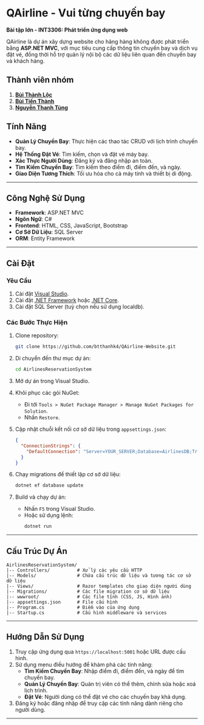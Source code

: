 # QAirline - Vui từng chuyến bay

**Bài tập lớn - INT3306: Phát triển ứng dụng web**

QAirline là dự án xây dựng website cho hãng hàng không được phát triển bằng **ASP.NET MVC**, với mục tiêu cung cấp thông tin chuyến bay và dịch vụ đặt vé, đồng thời hỗ trợ quản lý nội bộ các dữ liệu liên quan đến chuyến bay và khách hàng.

## Thành viên nhóm
1. **[Bùi Thành Lộc](https://github.com/locbbb48)**
2. **[Bùi Tiến Thành](https://github.com/btthanhk4)**
3. **[Nguyễn Thanh Tùng](https://github.com/tungthanh11)**

## Tính Năng

- **Quản Lý Chuyến Bay**: Thực hiện các thao tác CRUD với lịch trình chuyến bay.
- **Hệ Thống Đặt Vé**: Tìm kiếm, chọn và đặt vé máy bay.
- **Xác Thực Người Dùng**: Đăng ký và đăng nhập an toàn.
- **Tìm Kiếm Chuyến Bay**: Tìm kiếm theo điểm đi, điểm đến, và ngày.
- **Giao Diện Tương Thích**: Tối ưu hóa cho cả máy tính và thiết bị di động.

---

## Công Nghệ Sử Dụng

- **Framework**: ASP.NET MVC
- **Ngôn Ngữ**: C#
- **Frontend**: HTML, CSS, JavaScript, Bootstrap
- **Cơ Sở Dữ Liệu**: SQL Server
- **ORM**: Entity Framework

---

## Cài Đặt

### Yêu Cầu

1. Cài đặt [Visual Studio](https://visualstudio.microsoft.com/).
2. Cài đặt [.NET Framework](https://dotnet.microsoft.com/) hoặc [.NET Core](https://dotnet.microsoft.com/download/dotnet-core).
3. Cài đặt SQL Server (tuỳ chọn nếu sử dụng localdb).

### Các Bước Thực Hiện

1. Clone repository:
   ```bash
   git clone https://github.com/btthanhk4/QAirline-Website.git
   ```

2. Di chuyển đến thư mục dự án:
   ```bash
   cd AirlinesReservationSystem
   ```

3. Mở dự án trong Visual Studio.

4. Khôi phục các gói NuGet:
   - Đi tới `Tools > NuGet Package Manager > Manage NuGet Packages for Solution`.
   - Nhấn `Restore`.

5. Cập nhật chuỗi kết nối cơ sở dữ liệu trong `appsettings.json`:
   ```json
   {
     "ConnectionStrings": {
       "DefaultConnection": "Server=YOUR_SERVER;Database=AirlinesDB;Trusted_Connection=True;"
     }
   }
   ```

6. Chạy migrations để thiết lập cơ sở dữ liệu:
   ```bash
   dotnet ef database update
   ```

7. Build và chạy dự án:
   - Nhấn `F5` trong Visual Studio.
   - Hoặc sử dụng lệnh:
     ```bash
     dotnet run
     ```

---

## Cấu Trúc Dự Án

```plaintext
AirlinesReservationSystem/
|-- Controllers/          # Xử lý các yêu cầu HTTP
|-- Models/               # Chứa cấu trúc dữ liệu và tương tác cơ sở dữ liệu
|-- Views/                # Razor templates cho giao diện người dùng
|-- Migrations/           # Các file migration cơ sở dữ liệu
|-- wwwroot/              # Các file tĩnh (CSS, JS, Hình ảnh)
|-- appsettings.json      # File cấu hình
|-- Program.cs            # Điểm vào của ứng dụng
|-- Startup.cs            # Cấu hình middleware và services
```

---

## Hướng Dẫn Sử Dụng

1. Truy cập ứng dụng qua `https://localhost:5001` hoặc URL được cấu hình.
2. Sử dụng menu điều hướng để khám phá các tính năng:
   - **Tìm Kiếm Chuyến Bay**: Nhập điểm đi, điểm đến, và ngày để tìm chuyến bay.
   - **Quản Lý Chuyến Bay**: Quản trị viên có thể thêm, chỉnh sửa hoặc xoá lịch trình.
   - **Đặt Vé**: Người dùng có thể đặt vé cho các chuyến bay khả dụng.
3. Đăng ký hoặc đăng nhập để truy cập các tính năng dành riêng cho người dùng.

---
